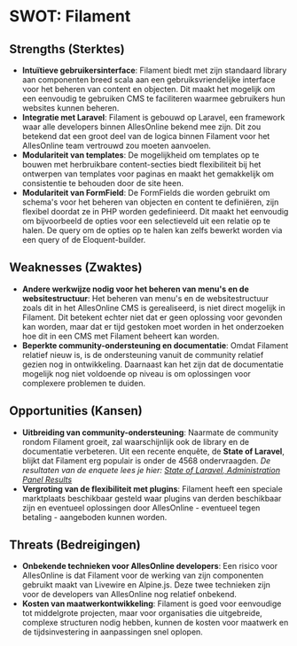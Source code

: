 # SWOT: Filament

## Strengths (Sterktes)

* **Intuïtieve gebruikersinterface**: Filament biedt met zijn standaard library aan componenten breed scala aan een gebruiksvriendelijke interface voor het beheren van content en objecten. Dit maakt het mogelijk om een eenvoudig te gebruiken CMS te faciliteren waarmee gebruikers hun websites kunnen beheren.
* **Integratie met Laravel**: Filament is gebouwd op Laravel, een framework waar alle developers binnen AllesOnline bekend mee zijn. Dit zou betekend dat een groot deel van de logica binnen Filament voor het AllesOnline team vertrouwd zou moeten aanvoelen.
* **Modulariteit van templates**: De mogelijkheid om templates op te bouwen met herbruikbare content-secties biedt flexibiliteit bij het ontwerpen van templates voor paginas en maakt het gemakkelijk om consistentie te behouden door de site heen.
* **Modulariteit van FormField**: De FormFields die worden gebruikt om schema's voor het beheren van objecten en content te definiëren, zijn flexibel doordat ze in PHP worden gedefinieerd. Dit maakt het eenvoudig om bijvoorbeeld de opties voor een selectieveld uit een relatie op te halen. De query om de opties op te halen kan zelfs bewerkt worden via een query of de Eloquent-builder.

## Weaknesses (Zwaktes)

* **Andere werkwijze nodig voor het beheren van menu's en de websitestructuur**: Het beheren van menu's en de websitestructuur zoals dit in het AllesOnline CMS is gerealiseerd, is niet direct mogelijk in Filament. Dit betekent echter niet dat er geen oplossing voor gevonden kan worden, maar dat er tijd gestoken moet worden in het onderzoeken hoe dit in een CMS met Filament beheert kan worden.
* **Beperkte community-ondersteuning en documentatie**: Omdat Filament relatief nieuw is, is de ondersteuning vanuit de community relatief gezien nog in ontwikkeling. Daarnaast kan het zijn dat de documentatie mogelijk nog niet voldoende op niveau is om oplossingen voor complexere problemen te duiden.

## Opportunities (Kansen)

* **Uitbreiding van community-ondersteuning**: Naarmate de community rondom Filament groeit, zal waarschijnlijk ook de library en de documentatie verbeteren. Uit een recente enquête, de **State of Laravel**, blijkt dat Filament erg populair is onder de 4568 ondervraagden. _De resultaten van de enquete lees je hier: [State of Laravel, Administration Panel Results](https://stateoflaravel.com/results#question:administration+panel)_
* **Vergroting van de flexibiliteit met plugins**: Filament heeft een speciale marktplaats beschikbaar gesteld waar plugins van derden beschikbaar zijn en eventueel oplossingen door AllesOnline - eventueel tegen betaling - aangeboden kunnen worden. 

## Threats (Bedreigingen)

* **Onbekende technieken voor AllesOnline developers**: Een risico voor AllesOnline is dat Filament voor de werking van zijn componenten gebruikt maakt van Livewire en Alpine.js. Deze twee technieken zijn voor de developers van AllesOnline nog relatief onbekend.
* **Kosten van maatwerkontwikkeling**: Filament is goed voor eenvoudige tot middelgrote projecten, maar voor organisaties die uitgebreide, complexe structuren nodig hebben, kunnen de kosten voor maatwerk en de tijdsinvestering in aanpassingen snel oplopen.